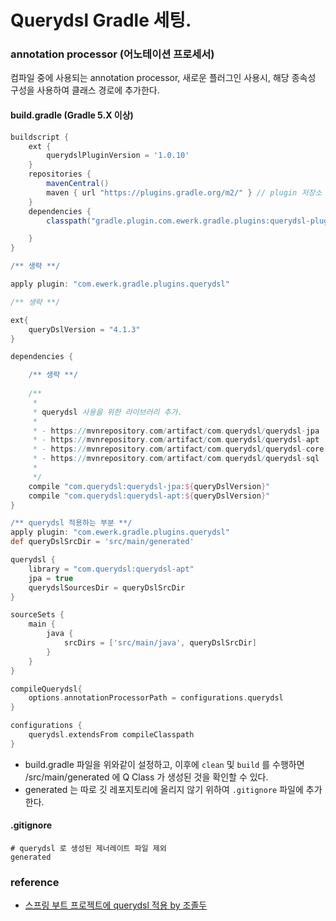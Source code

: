# Querydsl Gradle 세팅.

### annotation processor (어노테이션 프로세서)
컴파일 중에 사용되는 annotation processor, 새로운 플러그인 사용시, 해당 종속성 구성을 사용하여 클래스 경로에 추가한다.

#### build.gradle (Gradle 5.X 이상)
```gradle
buildscript {
    ext {
        querydslPluginVersion = '1.0.10'
    }
    repositories {
        mavenCentral()
        maven { url "https://plugins.gradle.org/m2/" } // plugin 저장소
    }
    dependencies {
        classpath("gradle.plugin.com.ewerk.gradle.plugins:querydsl-plugin:${querydslPluginVersion}")

    }
}

/** 생략 **/

apply plugin: "com.ewerk.gradle.plugins.querydsl"

/** 생략 **/

ext{
    queryDslVersion = "4.1.3"
}

dependencies {

    /** 생략 **/
    
    /**
     *
     * querydsl 사용을 위한 라이브러리 추가.
     *
     * - https://mvnrepository.com/artifact/com.querydsl/querydsl-jpa
     * - https://mvnrepository.com/artifact/com.querydsl/querydsl-apt
     * - https://mvnrepository.com/artifact/com.querydsl/querydsl-core
     * - https://mvnrepository.com/artifact/com.querydsl/querydsl-sql
     *
     */
    compile "com.querydsl:querydsl-jpa:${queryDslVersion}"
    compile "com.querydsl:querydsl-apt:${queryDslVersion}"
}

/** querydsl 적용하는 부분 **/
apply plugin: "com.ewerk.gradle.plugins.querydsl"
def queryDslSrcDir = 'src/main/generated'

querydsl {
    library = "com.querydsl:querydsl-apt"
    jpa = true
    querydslSourcesDir = queryDslSrcDir
}

sourceSets {
    main {
        java {
            srcDirs = ['src/main/java', queryDslSrcDir]
        }
    }
}

compileQuerydsl{
    options.annotationProcessorPath = configurations.querydsl
}

configurations {
    querydsl.extendsFrom compileClasspath
}
```

- build.gradle 파일을 위와같이 설정하고, 이후에 ```clean``` 및 ```build``` 를 수행하면 /src/main/generated 에 Q Class 가 생성된 것을 확인할 수 있다.
- generated 는 따로 깃 레포지토리에 올리지 않기 위하여 ```.gitignore``` 파일에 추가한다.

#### .gitignore
```
# querydsl 로 생성된 제너레이트 파일 제외
generated
```

### reference
- [스프링 부트 프로젝트에 querydsl 적용 by 조졸두](https://jojoldu.tistory.com/372)
